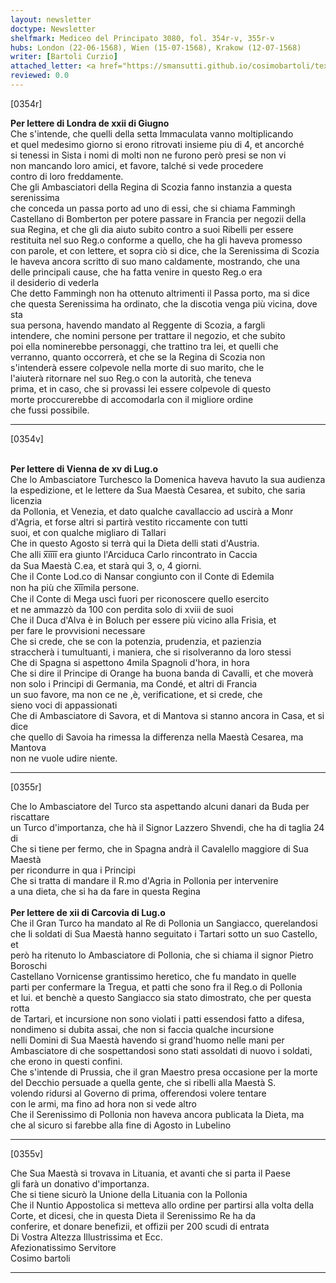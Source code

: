 ```yaml
---
layout: newsletter
doctype: Newsletter
shelfmark: Mediceo del Principato 3080, fol. 354r-v, 355r-v
hubs: London (22-06-1568), Wien (15-07-1568), Krakow (12-07-1568)
writer: [Bartoli Curzio]
attached_letter: <a href="https://smansutti.github.io/cosimobartoli/texts/TBD/">TBD</a>
reviewed: 0.0
---
```


[0354r]  
  
  
<strong>Per lettere di Londra de xxii di Giugno</strong>  
Che s'intende, che quelli della setta Immaculata vanno moltiplicando  
et quel medesimo giorno si erono ritrovati insieme piu di 4, et ancorché  
si tenessi in Sista i nomi di molti non ne furono però presi se non vi  
non mancando loro amici, et favore, talché si vede procedere  
contro di loro freddamente.  
Che gli Ambasciatori della Regina di Scozia fanno instanzia a questa serenissima  
che conceda un passa porto ad uno di essi, che si chiama Fammingh  
Castellano di Bomberton per potere passare in Francia per negozii della  
sua Regina, et che gli dia aiuto subito contro a suoi Ribelli per essere  
restituita nel suo Reg.o conforme a quello, che ha gli haveva promesso  
con parole, et con lettere, et sopra ciò si dice, che la Serenissima di Scozia  
le haveva ancora scritto di suo mano caldamente, mostrando, che una  
delle principali cause, che ha fatta venire in questo Reg.o era  
il desiderio di vederla  
Che detto Fammingh non ha ottenuto altrimenti il Passa porto, ma si dice  
che questa Serenissima ha ordinato, che la discotia venga più vicina, dove sta  
sua persona, havendo mandato al Reggente di Scozia, a fargli  
intendere, che nomini persone per trattare il negozio, et che subito  
poi ella nominerebbe personaggi, che trattino tra lei, et quelli che  
verranno, quanto occorrerà, et che se la Regina di Scozia non  
s'intenderà essere colpevole nella morte di suo marito, che le  
l'aiuterà ritornare nel suo Reg.o con la autorità, che teneva  
prima, et in caso, che si provassi lei essere colpevole di questo  
morte proccurerebbe di accomodarla con il migliore ordine  
che fussi possibile.  
  
---  

[0354v]  
  
  
<br/><strong>Per lettere di Vienna de xv di Lug.o</strong>  
Che lo Ambasciatore Turchesco la Domenica haveva havuto la sua audienza  
la espedizione, et le lettere da Sua Maestà Cesarea, et subito, che saria licenzia  
da Pollonia, et Venezia, et dato qualche cavallaccio ad uscirà a Monr  
d'Agria, et forse altri si partirà vestito riccamente con tutti  
suoi, et con qualche migliaro di Tallari  
Che in questo Agosto si terrà qui la Dieta delli stati d'Austria.  
Che alli x̅i̅i̅i̅i̅ era giunto l'Arciduca Carlo rincontrato in Caccia  
da Sua Maestà C.ea, et starà qui 3, o, 4 giorni.  
Che il Conte Lod.co di Nansar congiunto con il Conte di Edemila  
non ha più che x̅i̅i̅mila persone.  
Che il Conte di Mega uscì fuori per riconoscere quello esercito  
et ne ammazzò da 100 con perdita solo di xviii de suoi  
Che il Duca d'Alva è in Boluch per essere più vicino alla Frisia, et  
per fare le provvisioni necessare  
Che si crede, che se con la potenzia, prudenzia, et pazienzia  
straccherà i tumultuanti, i maniera, che si risolveranno da loro stessi  
Che di Spagna si aspettono 4mila Spagnoli d'hora, in hora  
Che si dire il Principe di Orange ha buona banda di Cavalli, et che moverà  
non solo i Principi di Germania, ma Condé, et altri di Francia  
un suo favore, ma non ce ne ,è, verificatione, et si crede, che  
sieno voci di appassionati  
Che di Ambasciatore di Savora, et di Mantova si stanno ancora in Casa, et si dice  
che quello di Savoia ha rimessa la differenza nella Maestà Cesarea, ma Mantova  
non ne vuole udire niente.  
  
---  

[0355r]  
  
  
Che lo Ambasciatore del Turco sta aspettando alcuni danari da Buda per riscattare  
un Turco d'importanza, che hà il Signor Lazzero Shvendi, che ha di taglia 24 di  
Che si tiene per fermo, che in Spagna andrà il Cavalello maggiore di Sua Maestà  
per ricondurre in qua i Principi  
Che si tratta di mandare il R.mo d'Agria in Pollonia per intervenire  
a una dieta, che si ha da fare in questa Regina  
<br/><strong>Per lettere de xii di Carcovia di Lug.o</strong>  
Che il Gran Turco ha mandato al Re di Pollonia un Sangiacco, querelandosi  
che li soldati di Sua Maestà hanno seguitato i Tartari sotto un suo Castello, et  
però ha ritenuto lo Ambasciatore di Pollonia, che si chiama il signor Pietro Boroschi  
Castellano Vornicense grantissimo heretico, che fu mandato in quelle  
parti per confermare la Tregua, et patti che sono fra il Reg.o di Pollonia  
et lui. et benchè a questo Sangiacco sia stato dimostrato, che per questa rotta  
de Tartari, et incursione non sono violati i patti essendosi fatto a difesa,  
nondimeno si dubita assai, che non si faccia qualche incursione  
nelli Domini di Sua Maestà havendo si grand'huomo nelle mani per  
Ambasciatore di che sospettandosi sono stati assoldati di nuovo i soldati,  
che erono in questi confini.  
Che s'intende di Prussia, che il gran Maestro presa occasione per la morte  
del Decchio persuade a quella gente, che si ribelli alla Maestà S.  
volendo ridursi al Governo di prima, offerendosi volere tentare  
con le armi, ma fino ad hora non si vede altro  
Che il Serenissimo di Pollonia non haveva ancora publicata la Dieta, ma  
che al sicuro si farebbe alla fine di Agosto in Lubelino  
  
---  

[0355v]  
  
  
Che Sua Maestà si trovava in Lituania, et avanti che si parta il Paese  
gli farà un donativo d'importanza.  
Che si tiene sicurò la Unione della Lituania con la Pollonia  
Che il Nuntio Appostolica si metteva allo ordine per partirsi alla volta della  
Corte, et dicesi, che in questa Dieta il Serenissimo Re ha da  
conferire, et donare benefizii, et offizii per 200 scudi di entrata  
Di Vostra Altezza Illustrissima et Ecc.  
Afezionatissimo Servitore  
Cosimo bartoli  
  
---  

